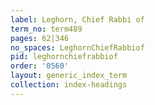 ```yaml
---
label: Leghorn, Chief Rabbi of
term_no: term489
pages: 62|346
no_spaces: LeghornChiefRabbiof
pid: leghornchiefrabbiof
order: '0560'
layout: generic_index_term
collection: index-headings
---
```


